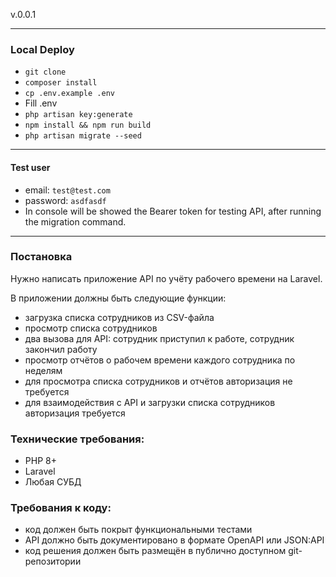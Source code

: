 

 v.0.0.1 

___
### Local Deploy

 - `git clone `
 - `composer install`
 - `cp .env.example .env`
 - Fill .env
 - `php artisan key:generate`
 - `npm install && npm run build`
 - `php artisan migrate --seed`

___
#### Test user
- email: `test@test.com`
- password: `asdfasdf`
- In console will be showed the Bearer token for testing API, after running the migration command.
___


### Постановка
Нужно написать приложение API по учёту рабочего времени на Laravel.

В приложении должны быть следующие функции:

- загрузка списка сотрудников из CSV-файла
- просмотр списка сотрудников
- два вызова для API: сотрудник приступил к работе, сотрудник закончил работу
- просмотр отчётов о рабочем времени каждого сотрудника по неделям
- для просмотра списка сотрудников и отчётов авторизация не требуется
- для взаимодействия с API и загрузки списка сотрудников авторизация требуется

### Технические требования:

- PHP 8+
- Laravel
- Любая СУБД

### Требования к коду:

- код должен быть покрыт функциональными тестами
- API должно быть документировано в формате OpenAPI или JSON:API
- код решения должен быть размещён в публично доступном git-репозитории
